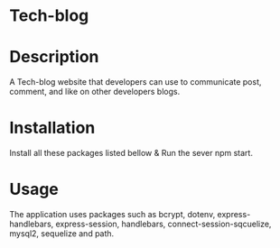 # Tech-blog

# Description 

A Tech-blog website that developers can use to communicate post, comment, and like on other developers blogs. 

# Installation 

Install all these packages listed bellow & Run the sever npm start. 

# Usage 

The application uses packages such as bcrypt, dotenv, express-handlebars, express-session, handlebars, connect-session-sqcuelize, mysql2, sequelize and path. 






